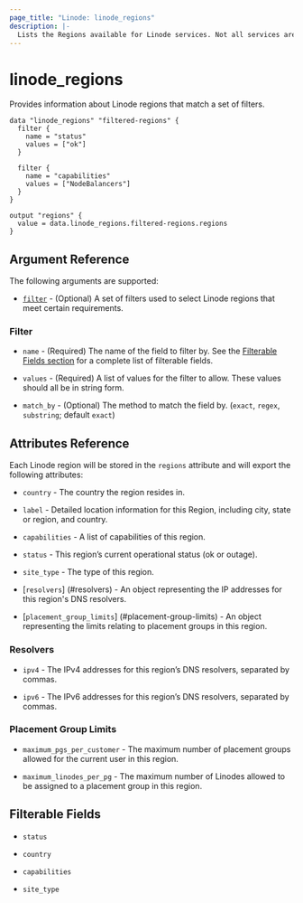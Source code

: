 ```yaml
---
page_title: "Linode: linode_regions"
description: |-
  Lists the Regions available for Linode services. Not all services are guaranteed to be available in all Regions.
---
```


# linode\_regions

Provides information about Linode regions that match a set of filters.

```hcl
data "linode_regions" "filtered-regions" {
  filter {
    name = "status"
    values = ["ok"]
  }

  filter {
    name = "capabilities"
    values = ["NodeBalancers"]
  }
}

output "regions" {
  value = data.linode_regions.filtered-regions.regions
}
```

## Argument Reference

The following arguments are supported:

* [`filter`](#filter) - (Optional) A set of filters used to select Linode regions that meet certain requirements.

### Filter

* `name` - (Required) The name of the field to filter by. See the [Filterable Fields section](#filterable-fields) for a complete list of filterable fields.

* `values` - (Required) A list of values for the filter to allow. These values should all be in string form.

* `match_by` - (Optional) The method to match the field by. (`exact`, `regex`, `substring`; default `exact`)

## Attributes Reference

Each Linode region will be stored in the `regions` attribute and will export the following attributes:

* `country` - The country the region resides in.

* `label` - Detailed location information for this Region, including city, state or region, and country.

* `capabilities` - A list of capabilities of this region.

* `status` - This region’s current operational status (ok or outage).

* `site_type` - The type of this region.

* [`resolvers`] (#resolvers) - An object representing the IP addresses for this region's DNS resolvers.


* [`placement_group_limits`] (#placement-group-limits) - An object representing the limits relating to placement groups in this region.

### Resolvers

* `ipv4` - The IPv4 addresses for this region’s DNS resolvers, separated by commas.

* `ipv6` - The IPv6 addresses for this region’s DNS resolvers, separated by commas.

### Placement Group Limits

* `maximum_pgs_per_customer` - The maximum number of placement groups allowed for the current user in this region.

* `maximum_linodes_per_pg` - The maximum number of Linodes allowed to be assigned to a placement group in this region.

## Filterable Fields

* `status`

* `country`

* `capabilities`

* `site_type`

